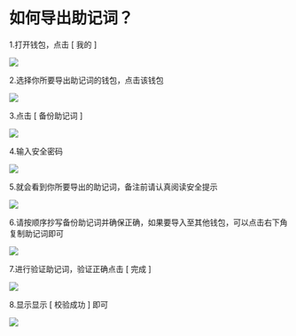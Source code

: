 # 如何导出助记词？

1.打开钱包，点击 \[ 我的 \]

![](../../.gitbook/assets/image%20%2814%29.png)

2.选择你所要导出助记词的钱包，点击该钱包

![](../../.gitbook/assets/image%20%287%29.png)

3.点击 \[ 备份助记词 \]

![](../../.gitbook/assets/image%20%281%29.png)

4.输入安全密码

![](../../.gitbook/assets/image%20%2810%29.png)

5.就会看到你所要导出的助记词，备注前请认真阅读安全提示

![](../../.gitbook/assets/image%20%283%29.png)

6.请按顺序抄写备份助记词并确保正确，如果要导入至其他钱包，可以点击右下角复制助记词即可

![](../../.gitbook/assets/image%20%2811%29.png)

7.进行验证助记词，验证正确点击 \[ 完成 \]

![](../../.gitbook/assets/image%20%289%29.png)

8.显示显示 \[ 校验成功 \] 即可

![](../../.gitbook/assets/image%20%285%29.png)


